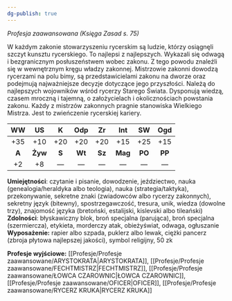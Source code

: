 ```yaml
---
dg-publish: true
---
```

*Profesja zaawansowana (Księga Zasad s. 75)*

W każdym zakonie stowarzyszeniu rycerskim są ludzie, którzy osiągnęli szczyt kunsztu rycerskiego. To najlepsi z najlepszych. Wykazali się odwagą i bezgranicznym posłuszeństwem wobec zakonu. Z tego powodu znaleźli się w wewnętrznym kręgu władzy zakonnej. Mistrzowie zakonni dowodzą rycerzami na polu bimy, są przedstawicielami zakonu na dworze oraz podejmują najważniejsze decyzje dotyczące jego przyszłości. Należą do najlepszych wojowników wśród rycerzy Starego Świata. Dysponują wiedzą, czasem mroczną i tajemną, o założycielach i okolicznościach powstania zakonu. Każdy z mistrzów zakonnych pragnie stanowiska Wielkiego Mistrza. Jest to zwieńczenie rycerskiej kariery.

|  WW   |   US    |   K   |  Odp   |   Zr   |   Int   |   SW   |  Ogd   |
|:-----:|:-------:|:-----:|:------:|:------:|:-------:|:------:|:------:|
|  +35  |   +10   |  +20  |  +20   |  +20   |   +15   |  +25   |  +15   |
| **A** | **Żyw** | **S** | **Wt** | **Sz** | **Mag** | **PO** | **PP** |
|  +2   |   +8    |   —   |   —    |   —    |    —    |   —    |   —    |

**Umiejętności**: czytanie i pisanie, dowodzenie, jeździectwo, nauka (genealogia/heraldyka albo teologia), nauka (strategia/taktyka), przekonywanie, sekretne znaki (zwiadowców albo rycerzy zakonnych), sekretny język (bitewny), spostrzegawczość, tresura, unik, wiedza (dowolne trzy), znajomość języka (bretoński, estalijski, kislevski albo tileański)
**Zdolności**: błyskawiczny blok, broń specjalna (parująca), broń specjalna (szermiercza), etykieta, morderczy atak, obieżyświat, odwaga, ogłuszanie
**Wyposażenie:** rapier albo szpada, puklerz albo lewak, ciężki pancerz (zbroja płytowa najlepszej jakości), symbol religijny, 50 zk

**Profesje wyjściowe:** [[Profesje/Profesje zaawansowane/ARYSTOKRATA\|ARYSTOKRATA]], [[Profesje/Profesje zaawansowane/FECHTMISTRZ\|FECHTMISTRZ]], [[Profesje/Profesje zaawansowane/ŁOWCA CZAROWNIC\|ŁOWCA CZAROWNIC]], [[Profesje/Profesje zaawansowane/OFICER\|OFICER]], [[Profesje/Profesje zaawansowane/RYCERZ KRUKA\|RYCERZ KRUKA]]